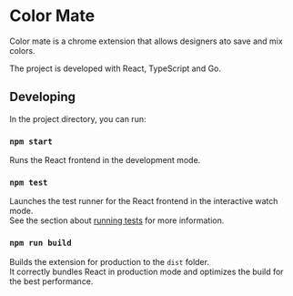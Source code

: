 # Color Mate

Color mate is a chrome extension that allows designers ato save and mix colors.

The project is developed with React, TypeScript and Go.


## Developing

In the project directory, you can run:

### `npm start`

Runs the React frontend in the development mode.

### `npm test`

Launches the test runner for the React frontend in the interactive watch mode.\
See the section about [running tests](https://facebook.github.io/create-react-app/docs/running-tests) for more information.

### `npm run build`

Builds the extension for production to the `dist` folder.\
It correctly bundles React in production mode and optimizes the build for the best performance.
